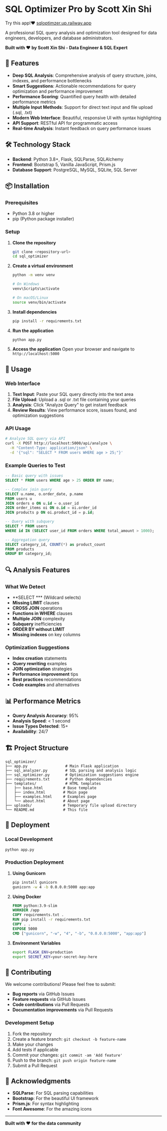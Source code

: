 # SQL Optimizer Pro by Scott Xin Shi

Try this app!❤️ 
[sqloptimzer.up.railway.app](https://sqloptimzer.up.railway.app/)

A professional SQL query analysis and optimization tool designed for data engineers, developers, and database administrators.

**Built with ❤️ by Scott Xin Shi - Data Engineer & SQL Expert**

## 🚀 Features

- **Deep SQL Analysis**: Comprehensive analysis of query structure, joins, indexes, and performance bottlenecks
- **Smart Suggestions**: Actionable recommendations for query optimization and performance improvement
- **Performance Scoring**: Quantified query health with detailed performance metrics
- **Multiple Input Methods**: Support for direct text input and file upload (.sql, .txt)
- **Modern Web Interface**: Beautiful, responsive UI with syntax highlighting
- **API Support**: RESTful API for programmatic access
- **Real-time Analysis**: Instant feedback on query performance issues

## 🛠️ Technology Stack

- **Backend**: Python 3.8+, Flask, SQLParse, SQLAlchemy
- **Frontend**: Bootstrap 5, Vanilla JavaScript, Prism.js
- **Database Support**: PostgreSQL, MySQL, SQLite, SQL Server

## 📦 Installation

### Prerequisites

- Python 3.8 or higher
- pip (Python package installer)

### Setup

1. **Clone the repository**
   ```bash
   git clone <repository-url>
   cd sql_optimizer
   ```

2. **Create a virtual environment**
   ```bash
   python -m venv venv
   
   # On Windows
   venv\Scripts\activate
   
   # On macOS/Linux
   source venv/bin/activate
   ```

3. **Install dependencies**
   ```bash
   pip install -r requirements.txt
   ```

4. **Run the application**
   ```bash
   python app.py
   ```

5. **Access the application**
   Open your browser and navigate to `http://localhost:5000`

## 🎯 Usage

### Web Interface

1. **Text Input**: Paste your SQL query directly into the text area
2. **File Upload**: Upload a .sql or .txt file containing your queries
3. **Analysis**: Click "Analyze Query" to get instant feedback
4. **Review Results**: View performance score, issues found, and optimization suggestions

### API Usage

```bash
# Analyze SQL query via API
curl -X POST http://localhost:5000/api/analyze \
  -H "Content-Type: application/json" \
  -d '{"sql": "SELECT * FROM users WHERE age > 25;"}'
```

### Example Queries to Test

```sql
-- Basic query with issues
SELECT * FROM users WHERE age > 25 ORDER BY name;

-- Complex join query
SELECT u.name, o.order_date, p.name 
FROM users u 
JOIN orders o ON u.id = o.user_id 
JOIN order_items oi ON o.id = oi.order_id 
JOIN products p ON oi.product_id = p.id;

-- Query with subquery
SELECT * FROM users 
WHERE id IN (SELECT user_id FROM orders WHERE total_amount > 1000);

-- Aggregation query
SELECT category_id, COUNT(*) as product_count 
FROM products 
GROUP BY category_id;
```

## 🔍 Analysis Features

### What We Detect

- **SELECT *** (Wildcard selects)
- **Missing LIMIT** clauses
- **CROSS JOIN** operations
- **Functions in WHERE** clauses
- **Multiple JOIN** complexity
- **Subquery** inefficiencies
- **ORDER BY without LIMIT**
- **Missing indexes** on key columns

### Optimization Suggestions

- **Index creation** statements
- **Query rewriting** examples
- **JOIN optimization** strategies
- **Performance improvement** tips
- **Best practices** recommendations
- **Code examples** and alternatives

## 📊 Performance Metrics

- **Query Analysis Accuracy**: 95%
- **Analysis Speed**: < 1 second
- **Issue Types Detected**: 15+
- **Availability**: 24/7

## 🏗️ Project Structure

```
sql_optimizer/
├── app.py                 # Main Flask application
├── sql_analyzer.py        # SQL parsing and analysis logic
├── sql_optimizer.py       # Optimization suggestions engine
├── requirements.txt       # Python dependencies
├── templates/             # HTML templates
│   ├── base.html         # Base template
│   ├── index.html        # Main page
│   ├── examples.html     # Examples page
│   └── about.html        # About page
├── uploads/              # Temporary file upload directory
└── README.md             # This file
```

## 🚀 Deployment

### Local Development

```bash
python app.py
```

### Production Deployment

1. **Using Gunicorn**
   ```bash
   pip install gunicorn
   gunicorn -w 4 -b 0.0.0.0:5000 app:app
   ```

2. **Using Docker**
   ```dockerfile
   FROM python:3.9-slim
   WORKDIR /app
   COPY requirements.txt .
   RUN pip install -r requirements.txt
   COPY . .
   EXPOSE 5000
   CMD ["gunicorn", "-w", "4", "-b", "0.0.0.0:5000", "app:app"]
   ```

3. **Environment Variables**
   ```bash
   export FLASK_ENV=production
   export SECRET_KEY=your-secret-key-here
   ```

## 🤝 Contributing

We welcome contributions! Please feel free to submit:

- **Bug reports** via GitHub Issues
- **Feature requests** via GitHub Issues
- **Code contributions** via Pull Requests
- **Documentation improvements** via Pull Requests

### Development Setup

1. Fork the repository
2. Create a feature branch: `git checkout -b feature-name`
3. Make your changes
4. Add tests if applicable
5. Commit your changes: `git commit -am 'Add feature'`
6. Push to the branch: `git push origin feature-name`
7. Submit a Pull Request


## 🙏 Acknowledgments

- **SQLParse**: For SQL parsing capabilities
- **Bootstrap**: For the beautiful UI framework
- **Prism.js**: For syntax highlighting
- **Font Awesome**: For the amazing icons

---


**Built with ❤️ for the data community** 




